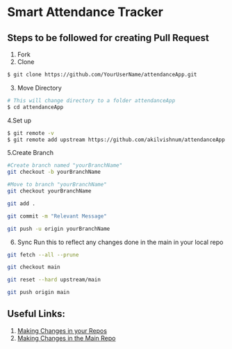 # Smart Attendance Tracker

## Steps to be followed for creating Pull Request
1. Fork 
2. Clone 
```sh
$ git clone https://github.com/YourUserName/attendanceApp.git
```
3. Move Directory
```sh
# This will change directory to a folder attendanceApp
$ cd attendanceApp
```
4.Set up
```sh
$ git remote -v
$ git remote add upstream https://github.com/akilvishnum/attendanceApp.git
```
5.Create Branch
```sh
#Create branch named "yourBranchName"
git checkout -b yourBranchName

#Move to branch "yourBranchName"
git checkout yourBranchName

git add .

git commit -m "Relevant Message"

git push -u origin yourBranchName

```

6. Sync
Run this to reflect any changes done in the main in your local repo
```sh
git fetch --all --prune

git checkout main

git reset --hard upstream/main

git push origin main
```

## Useful Links:
1. [Making Changes in your Repos](https://www.tutsmake.com/upload-project-files-on-github-using-command-line/)
2. [Making Changes in the Main Repo](https://galaxyproject.github.io/training-material/topics/contributing/tutorials/github-command-line-contribution/tutorial.html)

